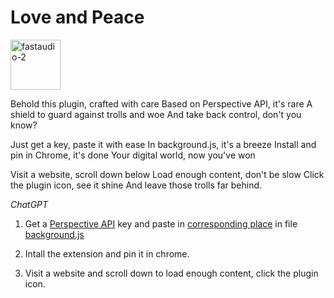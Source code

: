 # Love and Peace

<p align="left">
<img width="80" alt="fastaudio-2" src="https://user-images.githubusercontent.com/31392274/236587723-dd4d4654-874a-4d10-8c71-543fc8b4eba9.jpg">
</p>

Behold this plugin, crafted with care
Based on Perspective API, it's rare
A shield to guard against trolls and woe
And take back control, don't you know?

Just get a key, paste it with ease
In background.js, it's a breeze
Install and pin in Chrome, it's done
Your digital world, now you've won

Visit a website, scroll down below
Load enough content, don't be slow
Click the plugin icon, see it shine
And leave those trolls far behind.

*ChatGPT*

1. Get a [Perspective API](https://support.perspectiveapi.com/s/docs-get-started?language=en_US) key and paste in [corresponding place](https://github.com/QuchenFu/chrome-plugin-detoxer/blob/main/Detoxer/background.js#L3) in file [background.js](https://github.com/QuchenFu/chrome-plugin-detoxer/blob/main/Detoxer/background.js)

2. Intall the extension and pin it in chrome.

3. Visit a website and scroll down to load enough content, click the plugin icon.

